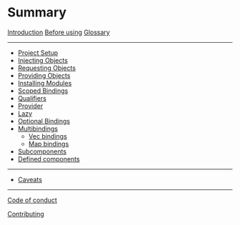 # Summary

[Introduction](intro.md)
[Before using](before.md)
[Glossary](glossary.md)

---

- [Project Setup](./setup.md)
- [Injecting Objects](inject.md)
- [Requesting Objects](request.md)
- [Providing Objects](inject.md)
- [Installing Modules](install.md)
- [Scoped Bindings](scoped.md)
- [Qualifiers]()
- [Provider]()
- [Lazy]()
- [Optional Bindings]()
- [Multibindings]()
    - [Vec bindings]()
    - [Map bindings]()
- [Subcomponents]()
- [Defined components]()

---

- [Caveats](caveats.md)

---

[Code of conduct](code-of-conduct.md)

[Contributing](contributing.md)